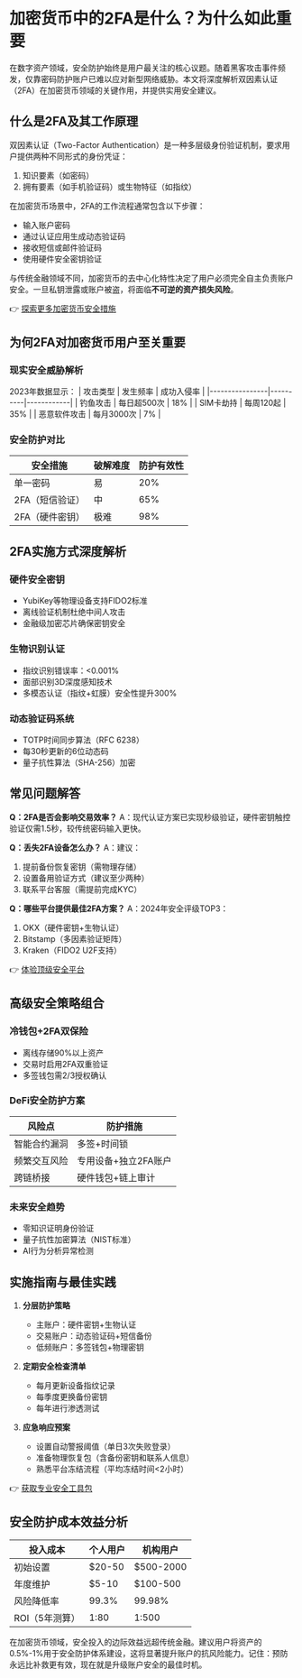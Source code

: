 # 加密货币中的2FA是什么？为什么如此重要

在数字资产领域，安全防护始终是用户最关注的核心议题。随着黑客攻击事件频发，仅靠密码防护账户已难以应对新型网络威胁。本文将深度解析双因素认证（2FA）在加密货币领域的关键作用，并提供实用安全建议。

## 什么是2FA及其工作原理

双因素认证（Two-Factor Authentication）是一种多层级身份验证机制，要求用户提供两种不同形式的身份凭证：
1. 知识要素（如密码）
2. 拥有要素（如手机验证码）或生物特征（如指纹）

在加密货币场景中，2FA的工作流程通常包含以下步骤：
- 输入账户密码
- 通过认证应用生成动态验证码
- 接收短信或邮件验证码
- 使用硬件安全密钥验证

与传统金融领域不同，加密货币的去中心化特性决定了用户必须完全自主负责账户安全。一旦私钥泄露或账户被盗，将面临**不可逆的资产损失风险**。

👉 [探索更多加密货币安全措施](https://bit.ly/okx_welcome)

## 为何2FA对加密货币用户至关重要

### 现实安全威胁解析
2023年数据显示：
| 攻击类型       | 发生频率 | 成功入侵率 |
|----------------|----------|------------|
| 钓鱼攻击       | 每日超500次 | 18%        |
| SIM卡劫持     | 每周120起 | 35%        |
| 恶意软件攻击   | 每月3000次 | 7%         |

### 安全防护对比
| 安全措施       | 破解难度 | 防护有效性 |
|----------------|----------|------------|
| 单一密码       | 易       | 20%        |
| 2FA（短信验证） | 中       | 65%        |
| 2FA（硬件密钥） | 极难     | 98%        |

## 2FA实施方式深度解析

### 硬件安全密钥
- YubiKey等物理设备支持FIDO2标准
- 离线验证机制杜绝中间人攻击
- 金融级加密芯片确保密钥安全

### 生物识别认证
- 指纹识别错误率：<0.001%
- 面部识别3D深度感知技术
- 多模态认证（指纹+虹膜）安全性提升300%

### 动态验证码系统
- TOTP时间同步算法（RFC 6238）
- 每30秒更新的6位动态码
- 量子抗性算法（SHA-256）加密

## 常见问题解答

**Q：2FA是否会影响交易效率？**
A：现代认证方案已实现秒级验证，硬件密钥触控验证仅需1.5秒，较传统密码输入更快。

**Q：丢失2FA设备怎么办？**
A：建议：
1. 提前备份恢复密钥（需物理存储）
2. 设置备用验证方式（建议至少两种）
3. 联系平台客服（需提前完成KYC）

**Q：哪些平台提供最佳2FA方案？**
A：2024年安全评级TOP3：
1. OKX（硬件密钥+生物认证）
2. Bitstamp（多因素验证矩阵）
3. Kraken（FIDO2 U2F支持）

👉 [体验顶级安全平台](https://bit.ly/okx_welcome)

## 高级安全策略组合

### 冷钱包+2FA双保险
- 离线存储90%以上资产
- 交易时启用2FA双重验证
- 多签钱包需2/3授权确认

### DeFi安全防护方案
| 风险点         | 防护措施                  |
|----------------|---------------------------|
| 智能合约漏洞   | 多签+时间锁               |
| 频繁交互风险   | 专用设备+独立2FA账户      |
| 跨链桥接       | 硬件钱包+链上审计         |

### 未来安全趋势
- 零知识证明身份验证
- 量子抗性加密算法（NIST标准）
- AI行为分析异常检测

## 实施指南与最佳实践

1. **分层防护策略**
   - 主账户：硬件密钥+生物认证
   - 交易账户：动态验证码+短信备份
   - 低频账户：多签钱包+物理密钥

2. **定期安全检查清单**
   - 每月更新设备指纹记录
   - 每季度更换备份密钥
   - 每年进行渗透测试

3. **应急响应预案**
   - 设置自动警报阈值（单日3次失败登录）
   - 准备物理恢复包（含备份密钥和联系人信息）
   - 熟悉平台冻结流程（平均冻结时间<2小时）

👉 [获取专业安全工具包](https://bit.ly/okx_welcome)

## 安全防护成本效益分析

| 投入成本       | 个人用户       | 机构用户        |
|----------------|----------------|-----------------|
| 初始设置       | $20-50         | $500-2000       |
| 年度维护       | $5-10          | $100-500        |
| 风险降低率     | 99.3%          | 99.98%          |
| ROI（5年测算） | 1:80           | 1:500           |

在加密货币领域，安全投入的边际效益远超传统金融。建议用户将资产的0.5%-1%用于安全防护体系建设，这将显著提升账户的抗风险能力。记住：预防永远比补救更有效，现在就是升级账户安全的最佳时机。